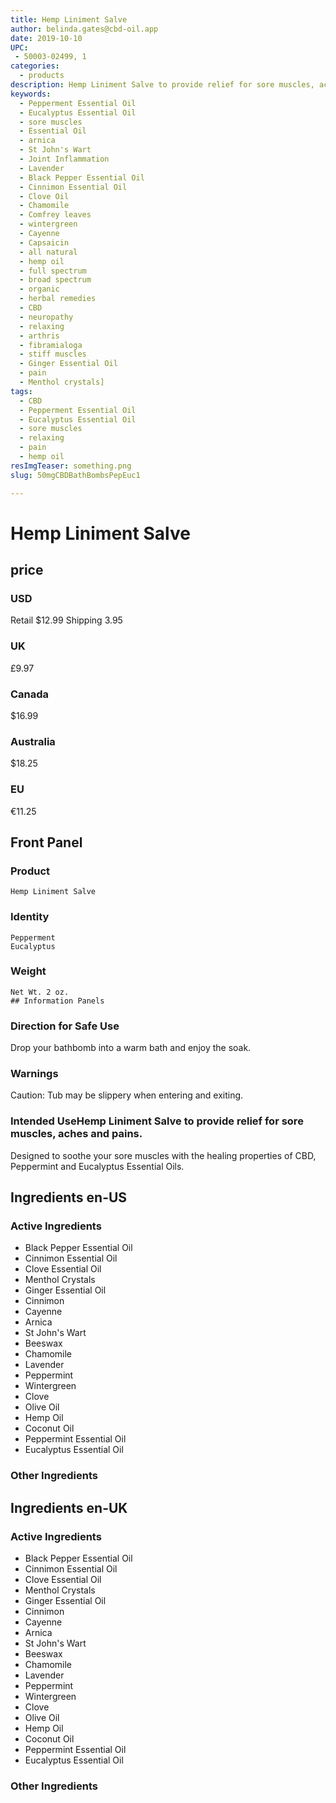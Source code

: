 ```yaml
---
title: Hemp Liniment Salve
author: belinda.gates@cbd-oil.app
date: 2019-10-10
UPC: 
 - 50003-02499, 1
categories:
  - products
description: Hemp Liniment Salve to provide relief for sore muscles, aches and pains. Buy now for $12.99 USD.
keywords: 
  - Pepperment Essential Oil
  - Eucalyptus Essential Oil
  - sore muscles
  - Essential Oil
  - arnica
  - St John's Wart
  - Joint Inflammation
  - Lavender
  - Black Pepper Essential Oil
  - Cinnimon Essential Oil
  - Clove Oil
  - Chamomile
  - Comfrey leaves
  - wintergreen
  - Cayenne
  - Capsaicin
  - all natural
  - hemp oil
  - full spectrum
  - broad spectrum
  - organic
  - herbal remedies
  - CBD
  - neuropathy
  - relaxing
  - arthris
  - fibramialoga
  - stiff muscles
  - Ginger Essential Oil
  - pain
  - Menthol crystals]
tags: 
  - CBD
  - Pepperment Essential Oil
  - Eucalyptus Essential Oil
  - sore muscles
  - relaxing
  - pain
  - hemp oil
resImgTeaser: something.png
slug: 50mgCBDBathBombsPepEuc1

---
```


# Hemp Liniment Salve 
## price
### USD
Retail $12.99
Shipping 3.95
### UK
£9.97
### Canada
$16.99
### Australia
$18.25
### EU
€11.25
## Front Panel
### Product
    Hemp Liniment Salve
### Identity
    Pepperment
    Eucalyptus
### Weight
    Net Wt. 2 oz.
    ## Information Panels
### Direction for Safe Use
Drop your bathbomb into a warm bath and enjoy the soak.

### Warnings
<span class="WarningTheme">
  Caution: Tub may be slippery when entering and exiting.
</span>

### Intended UseHemp Liniment Salve to provide relief for sore muscles, aches and pains.
Designed to soothe your sore muscles with the healing properties of CBD, Peppermint and Eucalyptus Essential Oils.
## Ingredients en-US 
### Active Ingredients
* Black Pepper Essential Oil
* Cinnimon Essential Oil
* Clove Essential Oil
* Menthol Crystals
* Ginger Essential Oil
* Cinnimon 
* Cayenne 
* Arnica
* St John's Wart
* Beeswax
* Chamomile
* Lavender
* Peppermint
* Wintergreen
* Clove
* Olive Oil
* Hemp Oil
* Coconut Oil
* Peppermint Essential Oil
* Eucalyptus Essential Oil
### Other Ingredients
## Ingredients en-UK 
### Active Ingredients
* Black Pepper Essential Oil
* Cinnimon Essential Oil
* Clove Essential Oil
* Menthol Crystals
* Ginger Essential Oil
* Cinnimon 
* Cayenne 
* Arnica
* St John's Wart
* Beeswax
* Chamomile
* Lavender
* Peppermint
* Wintergreen
* Clove
* Olive Oil
* Hemp Oil
* Coconut Oil
* Peppermint Essential Oil
* Eucalyptus Essential Oil
### Other Ingredients


